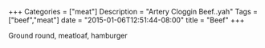 +++
Categories = ["meat"]
Description = "Artery Cloggin Beef..yah"
Tags = ["beef","meat"]
date = "2015-01-06T12:51:44-08:00"
title = "Beef"
+++

Ground round, meatloaf, hamburger